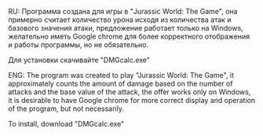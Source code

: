 RU:
Программа создана для игры в "Jurassic World: The Game", она примерно считает количество урона исходя из количества атак и базового значения атаки, 
предложение работает только на Windows, желательно иметь Google chrome для более корректного отображения и работы программы, но не обязательно.

Для установки скачивайте "DMGcalc.exe"

ENG:
The program was created to play "Jurassic World: The Game", it approximately counts the amount of damage based on the number of attacks and the base value of the attack,
the offer works only on Windows, it is desirable to have Google chrome for more correct display and operation of the program, but not necessarily.

To install, download "DMGcalc.exe"
